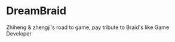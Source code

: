 DreamBraid
========================================

Zhiheng &amp; zhengji's road to game, pay tribute to Braid's like Game Developer
